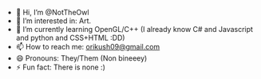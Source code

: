 - 👋 Hi, I’m @NotTheOwl
- 👀 I’m interested in: Art.
- 🌱 I’m currently learning OpenGL/C++ (I already know C# and Javascript and python and CSS+HTML :DD)
- 📫 How to reach me: orikush09@gmail.com
- 😄 Pronouns: They/Them (Non bineeey)
- ⚡ Fun fact: There is none :)
<!---
NotTheOwl is a ✨ special ✨ repository because its `README.md` (this file) appears on your GitHub profile.
You can click the Preview link to take a look at your changes.
--->
